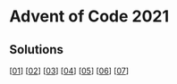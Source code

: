 # Advent of Code 2021

## Solutions

[[01](lib/01/solve.exs)] [[02](lib/02/solve.exs)] [[03](lib/03/solve.exs)] [[04](lib/04/solve.exs)] [[05](lib/05/solve.exs)] [[06](lib/06/solve.exs)] [[07](lib/07/solve.exs)]
